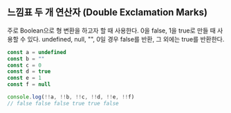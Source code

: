 ## 느낌표 두 개 연산자 (Double Exclamation Marks)

주로 Boolean으로 형 변환을 하고자 할 때 사용한다. 0을 false, 1을 true로 만들 때 사용할 수 있다.
undefined, null, "", 0일 경우 false를 반환, 그 외에는 true를 반환한다.

```javascript
const a = undefined
const b = ""
const c = 0
const d = true
const e = 1
const f = null

console.log(!!a, !!b, !!c, !!d, !!e, !!f)
// false false false true true false
```